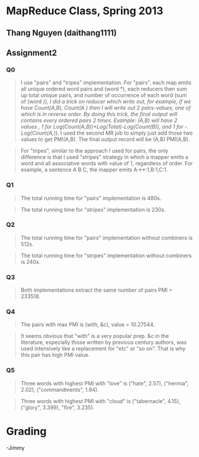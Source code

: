 MapReduce Class, Spring 2013
====================

Thang Nguyen (daithang1111)
--------------------------
Assignment2
---------------------


### Q0

>I use "pairs" and "tripes" implementation. For "pairs", each map emits all unique ordered word pairs and (word *), each reducers then sum up total unique pairs, and number of occurrence of each word (sum of (word *)), I did a trick on reducer which write out, for example, if we have Count(A,B), Count(A *) then I will write out 2 pairs-values, one of which is in reverse order. By doing this trick, the final output will contains every ordered pairs 2 times. Example: (A,B) will have 2 values , 1 for Log(Count(A,B))+Log(Total)-Log(Count(B*)), and 1 for -Log(Count(A,*)). I used the second MR job to simply just add those two values to get PMI(A,B). The final output record will be (A,B) PMI(A,B). 

>For "tripes", similar to the approach I used for pairs, the only difference is that I used "stripes" strategy in which a mapper emits a word and all associative words with value of 1, regardless of order. For example, a sentence A B C, the mapper emits A->*:1,B:1,C:1.

### Q1

> The total running time for "pairs" implementation is 480s.

> The total running time for "stripes" implementation is 230s. 

### Q2

> The total running time for "pairs" implementation without combiners is 512s.

> The total running time for "stripes" implementation without combiners is 240s.

### Q3

> Both implementations extract the same number of pairs PMI = 233518.

### Q4

> The pairs with max PMI is (with, &c), value = 10.27544. 

> It seems obvious that "with" is a very popular prep. &c in the literature, especially those written by previous century authors, was used intensively like a replacement for "etc" or "so on". That is why this pair has high PMI value.

### Q5

> Three words with highest PMI with "love" is ("hate", 2.57), ("hermia", 2.02), ("commandments", 1.94).

> Three words with highest PMI with "cloud" is ("tabernacle", 4.15), ("glory", 3.399), "fire", 3.235).

Grading
=======

-Jimmy
